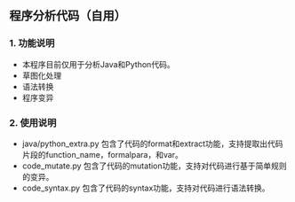 ## 程序分析代码（自用）

### 1. 功能说明
- 本程序目前仅用于分析Java和Python代码。
- 草图化处理
- 语法转换
- 程序变异

### 2. 使用说明
- java/python_extra.py 包含了代码的format和extract功能，支持提取出代码片段的function_name，formalpara，和var。
- code_mutate.py 包含了代码的mutation功能，支持对代码进行基于简单规则的变异。
- code_syntax.py 包含了代码的syntax功能，支持对代码进行语法转换。